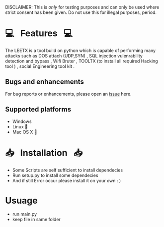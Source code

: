 

DISCLAIMER: This is *only* for testing purposes and can only be used where strict consent has been given. Do not use this for illegal purposes, period.


# :computer: &nbsp; Features &nbsp; :computer:


The LEETX is  a tool build on python which is capable of performing many attacks such as DOS attach (UDP,SYN) , SQL injection vulenrability detection and bypass , Wifi Bruter , TOOLTX (to install all required Hacking tool ) , social Engineering tool kit . 


## Bugs and enhancements

For bug reports or enhancements, please open an [issue](https://github.com/HanilJain) here.


## Supported platforms

* Windows 
* Linux :penguin:
* Mac OS X :apple:

# :inbox_tray: &nbsp; Installation &nbsp; :inbox_tray:

*  Some Scripts are self sufficient to install dependecies 
*  Run setup.py to install some dependecies 
*  And if still Error occur please install it on your own : )  

# Usuage 
* run main.py 
* keep file in same folder 


